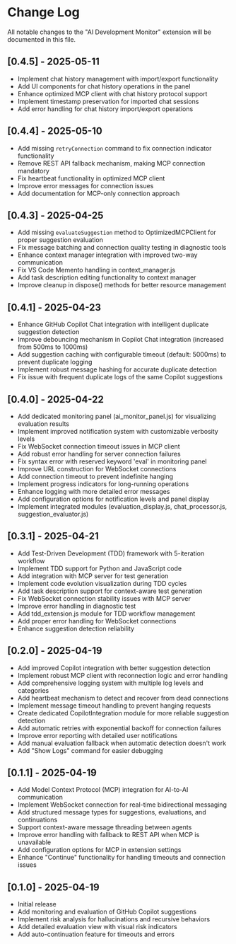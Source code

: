 # Change Log

All notable changes to the "AI Development Monitor" extension will be documented in this file.

## [0.4.5] - 2025-05-11

- Implement chat history management with import/export functionality
- Add UI components for chat history operations in the panel
- Enhance optimized MCP client with chat history protocol support
- Implement timestamp preservation for imported chat sessions
- Add error handling for chat history import/export operations

## [0.4.4] - 2025-05-10

- Add missing `retryConnection` command to fix connection indicator functionality
- Remove REST API fallback mechanism, making MCP connection mandatory
- Fix heartbeat functionality in optimized MCP client
- Improve error messages for connection issues
- Add documentation for MCP-only connection approach

## [0.4.3] - 2025-04-25

- Add missing `evaluateSuggestion` method to OptimizedMCPClient for proper suggestion evaluation
- Fix message batching and connection quality testing in diagnostic tools
- Enhance context manager integration with improved two-way communication
- Fix VS Code Memento handling in context_manager.js
- Add task description editing functionality to context manager
- Improve cleanup in dispose() methods for better resource management

## [0.4.1] - 2025-04-23

- Enhance GitHub Copilot Chat integration with intelligent duplicate suggestion detection
- Improve debouncing mechanism in Copilot Chat integration (increased from 500ms to 1000ms)
- Add suggestion caching with configurable timeout (default: 5000ms) to prevent duplicate logging
- Implement robust message hashing for accurate duplicate detection
- Fix issue with frequent duplicate logs of the same Copilot suggestions

## [0.4.0] - 2025-04-22

- Add dedicated monitoring panel (ai_monitor_panel.js) for visualizing evaluation results
- Implement improved notification system with customizable verbosity levels
- Fix WebSocket connection timeout issues in MCP client
- Add robust error handling for server connection failures
- Fix syntax error with reserved keyword 'eval' in monitoring panel
- Improve URL construction for WebSocket connections
- Add connection timeout to prevent indefinite hanging
- Implement progress indicators for long-running operations
- Enhance logging with more detailed error messages
- Add configuration options for notification levels and panel display
- Implement integrated modules (evaluation_display.js, chat_processor.js, suggestion_evaluator.js)

## [0.3.1] - 2025-04-21

- Add Test-Driven Development (TDD) framework with 5-iteration workflow
- Implement TDD support for Python and JavaScript code
- Add integration with MCP server for test generation
- Implement code evolution visualization during TDD cycles
- Add task description support for context-aware test generation
- Fix WebSocket connection stability issues with MCP server
- Improve error handling in diagnostic test
- Add tdd_extension.js module for TDD workflow management
- Add proper error handling for WebSocket connections
- Enhance suggestion detection reliability

## [0.2.0] - 2025-04-19

- Add improved Copilot integration with better suggestion detection
- Implement robust MCP client with reconnection logic and error handling
- Add comprehensive logging system with multiple log levels and categories
- Add heartbeat mechanism to detect and recover from dead connections
- Implement message timeout handling to prevent hanging requests
- Create dedicated CopilotIntegration module for more reliable suggestion detection
- Add automatic retries with exponential backoff for connection failures
- Improve error reporting with detailed user notifications
- Add manual evaluation fallback when automatic detection doesn't work
- Add "Show Logs" command for easier debugging

## [0.1.1] - 2025-04-19

- Add Model Context Protocol (MCP) integration for AI-to-AI communication
- Implement WebSocket connection for real-time bidirectional messaging
- Add structured message types for suggestions, evaluations, and continuations
- Support context-aware message threading between agents
- Improve error handling with fallback to REST API when MCP is unavailable
- Add configuration options for MCP in extension settings
- Enhance "Continue" functionality for handling timeouts and connection issues

## [0.1.0] - 2025-04-19

- Initial release
- Add monitoring and evaluation of GitHub Copilot suggestions
- Implement risk analysis for hallucinations and recursive behaviors
- Add detailed evaluation view with visual risk indicators
- Add auto-continuation feature for timeouts and errors
